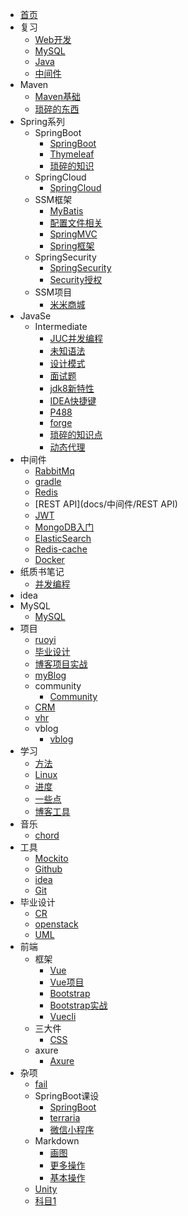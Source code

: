 - [首页](/)
- 复习
  - [Web开发](docs/复习/Web开发)
  - [MySQL](docs/复习/MySQL)
  - [Java](docs/复习/Java)
  - [中间件](docs/复习/中间件)
- Maven
  - [Maven基础](docs/Maven/Maven基础)
  - [琐碎的东西](docs/Maven/琐碎的东西)
- Spring系列
  - SpringBoot
    - [SpringBoot](docs/Spring系列/SpringBoot/SpringBoot)
    - [Thymeleaf](docs/Spring系列/SpringBoot/Thymeleaf)
    - [琐碎的知识](docs/Spring系列/SpringBoot/琐碎的知识)
  - SpringCloud
    - [SpringCloud](docs/Spring系列/SpringCloud/SpringCloud)
  - SSM框架
    - [MyBatis](docs/Spring系列/SSM框架/MyBatis)
    - [配置文件相关](docs/Spring系列/SSM框架/配置文件相关)
    - [SpringMVC](docs/Spring系列/SSM框架/SpringMVC)
    - [Spring框架](docs/Spring系列/SSM框架/Spring框架)
  - SpringSecurity
    - [SpringSecurity](docs/Spring系列/SpringSecurity/SpringSecurity)
    - [Security授权](docs/Spring系列/SpringSecurity/Security授权)
  - SSM项目
    - [米米商城](docs/Spring系列/SSM项目/米米商城)
- JavaSe
  - Intermediate
    - [JUC并发编程](docs/JavaSe/Intermediate/JUC并发编程)
    - [未知语法](docs/JavaSe/Intermediate/未知语法)
    - [设计模式](docs/JavaSe/Intermediate/设计模式)
    - [面试题](docs/JavaSe/Intermediate/面试题)
    - [jdk8新特性](docs/JavaSe/Intermediate/jdk8新特性)
    - [IDEA快捷键](docs/JavaSe/Intermediate/IDEA快捷键)
    - [P488](docs/JavaSe/Intermediate/P488)
    - [forge](docs/JavaSe/Intermediate/forge)
    - [琐碎的知识点](docs/JavaSe/Intermediate/琐碎的知识点)
    - [动态代理](docs/JavaSe/Intermediate/动态代理)
- 中间件
  - [RabbitMq](docs/中间件/RabbitMq)
  - [gradle](docs/中间件/gradle)
  - [Redis](docs/中间件/Redis)
  - [REST API](docs/中间件/REST API)
  - [JWT](docs/中间件/JWT)
  - [MongoDB入门](docs/中间件/MongoDB入门)
  - [ElasticSearch](docs/中间件/ElasticSearch)
  - [Redis-cache](docs/中间件/Redis-cache)
  - [Docker](docs/中间件/Docker)
- 纸质书笔记
  - [并发编程](docs/纸质书笔记/并发编程)
- idea
- MySQL
  - [MySQL](docs/MySQL/MySQL)
- 项目
  - [ruoyi](docs/项目/ruoyi)
  - [毕业设计](docs/项目/毕业设计)
  - [博客项目实战](docs/项目/博客项目实战)
  - [myBlog](docs/项目/myBlog)
  - community
    - [Community](docs/项目/community/Community)
  - [CRM](docs/项目/CRM)
  - [vhr](docs/项目/vhr)
  - vblog
    - [vblog](docs/项目/vblog/vblog)
- 学习
  - [方法](docs/学习/方法)
  - [Linux](docs/学习/Linux)
  - [进度](docs/学习/进度)
  - [一些点](docs/学习/一些点)
  - [博客工具](docs/学习/博客工具)
- 音乐
  - [chord](docs/音乐/chord)
- 工具
  - [Mockito](docs/工具/Mockito)
  - [Github](docs/工具/Github)
  - [idea](docs/工具/idea)
  - [Git](docs/工具/Git)
- 毕业设计
  - [CR](docs/毕业设计/CR)
  - [openstack](docs/毕业设计/openstack)
  - [UML](docs/毕业设计/UML)
- 前端
  - 框架
    - [Vue](docs/前端/框架/Vue)
    - [Vue项目](docs/前端/框架/Vue项目)
    - [Bootstrap](docs/前端/框架/Bootstrap)
    - [Bootstrap实战](docs/前端/框架/Bootstrap实战)
    - [Vuecli](docs/前端/框架/Vuecli)
  - 三大件
    - [CSS](docs/前端/三大件/CSS)
  - axure
    - [Axure](docs/前端/axure/Axure)
- 杂项
  - [fail](docs/杂项/fail)
  - SpringBoot课设
    - [SpringBoot](docs/杂项/SpringBoot课设/SpringBoot)
    - [terraria](docs/杂项/SpringBoot课设/terraria)
    - [微信小程序](docs/杂项/SpringBoot课设/微信小程序)
  - Markdown
    - [画图](docs/杂项/Markdown/画图)
    - [更多操作](docs/杂项/Markdown/更多操作)
    - [基本操作](docs/杂项/Markdown/基本操作)
  - [Unity](docs/杂项/Unity)
  - [科目1](docs/杂项/科目1)
